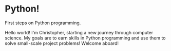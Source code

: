 # Python!

First steps on Python programming.

Hello world! I'm Christopher, starting a new journey through computer science.
My goals are to earn skills in Python programming and use them to solve small-scale project problems!
Welcome aboard!
